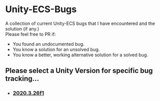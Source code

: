 # Unity-ECS-Bugs
A collection of current Unity-ECS bugs that I have encountered and the solution (if any.)  
Please feel free to PR if:
* You found an undocumented bug.
* You know a solution for an unsolved bug.
* You know a better, working alternative solution for a solved bug.
  

## Please select a Unity Version for specific bug tracking...
* ### [2020.3.26f1](2020.3.26f1)
